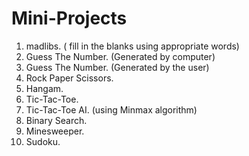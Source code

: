 # Mini-Projects
1. madlibs. ( fill in the blanks using appropriate words)
2. Guess The Number. (Generated by computer)
3. Guess The Number. (Generated by the user)
4. Rock Paper Scissors.
5. Hangam.
6. Tic-Tac-Toe.
7. Tic-Tac-Toe AI. (using Minmax algorithm)
8. Binary Search.
9. Minesweeper.
10. Sudoku.
